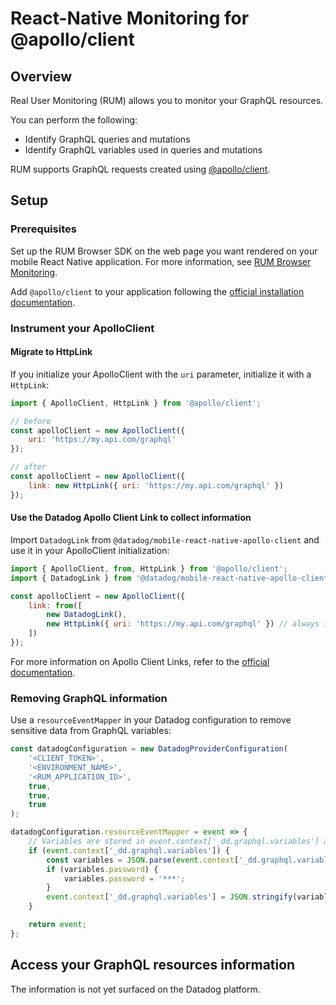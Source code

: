 # React-Native Monitoring for @apollo/client

## Overview

Real User Monitoring (RUM) allows you to monitor your GraphQL resources.

You can perform the following:

-   Identify GraphQL queries and mutations
-   Identify GraphQL variables used in queries and mutations

RUM supports GraphQL requests created using [@apollo/client][2].

## Setup

### Prerequisites

Set up the RUM Browser SDK on the web page you want rendered on your mobile React Native application. For more information, see [RUM Browser Monitoring][1].

Add `@apollo/client` to your application following the [official installation documentation][3].

### Instrument your ApolloClient

#### Migrate to HttpLink

If you initialize your ApolloClient with the `uri` parameter, initialize it with a `HttpLink`:

```javascript
import { ApolloClient, HttpLink } from '@apollo/client';

// before
const apolloClient = new ApolloClient({
    uri: 'https://my.api.com/graphql'
});

// after
const apolloClient = new ApolloClient({
    link: new HttpLink({ uri: 'https://my.api.com/graphql' })
});
```

#### Use the Datadog Apollo Client Link to collect information

Import `DatadogLink` from `@datadog/mobile-react-native-apollo-client` and use it in your ApolloClient initialization:

```javascript
import { ApolloClient, from, HttpLink } from '@apollo/client';
import { DatadogLink } from '@datadog/mobile-react-native-apollo-client';

const apolloClient = new ApolloClient({
    link: from([
        new DatadogLink(),
        new HttpLink({ uri: 'https://my.api.com/graphql' }) // always in last position
    ])
});
```

For more information on Apollo Client Links, refer to the [official documentation][4].

### Removing GraphQL information

Use a `resourceEventMapper` in your Datadog configuration to remove sensitive data from GraphQL variables:

```javascript
const datadogConfiguration = new DatadogProviderConfiguration(
    '<CLIENT_TOKEN>',
    '<ENVIRONMENT_NAME>',
    '<RUM_APPLICATION_ID>',
    true,
    true,
    true
);

datadogConfiguration.resourceEventMapper = event => {
    // Variables are stored in event.context['_dd.graphql.variables'] as a JSON string when present
    if (event.context['_dd.graphql.variables']) {
        const variables = JSON.parse(event.context['_dd.graphql.variables']);
        if (variables.password) {
            variables.password = '***';
        }
        event.context['_dd.graphql.variables'] = JSON.stringify(variables);
    }

    return event;
};
```

## Access your GraphQL resources information

The information is not yet surfaced on the Datadog platform.

[1]: https://docs.datadoghq.com/real_user_monitoring/browser/#npm
[2]: https://www.apollographql.com/docs/react/
[3]: https://www.apollographql.com/docs/react/get-started
[4]: https://www.apollographql.com/docs/react/api/link/introduction/
